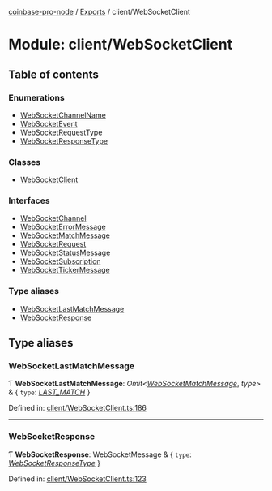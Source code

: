 [coinbase-pro-node](../README.md) / [Exports](../modules.md) / client/WebSocketClient

# Module: client/WebSocketClient

## Table of contents

### Enumerations

- [WebSocketChannelName](../enums/client/websocketclient.websocketchannelname.md)
- [WebSocketEvent](../enums/client/websocketclient.websocketevent.md)
- [WebSocketRequestType](../enums/client/websocketclient.websocketrequesttype.md)
- [WebSocketResponseType](../enums/client/websocketclient.websocketresponsetype.md)

### Classes

- [WebSocketClient](../classes/client/websocketclient.websocketclient.md)

### Interfaces

- [WebSocketChannel](../interfaces/client/websocketclient.websocketchannel.md)
- [WebSocketErrorMessage](../interfaces/client/websocketclient.websocketerrormessage.md)
- [WebSocketMatchMessage](../interfaces/client/websocketclient.websocketmatchmessage.md)
- [WebSocketRequest](../interfaces/client/websocketclient.websocketrequest.md)
- [WebSocketStatusMessage](../interfaces/client/websocketclient.websocketstatusmessage.md)
- [WebSocketSubscription](../interfaces/client/websocketclient.websocketsubscription.md)
- [WebSocketTickerMessage](../interfaces/client/websocketclient.websockettickermessage.md)

### Type aliases

- [WebSocketLastMatchMessage](client_websocketclient.md#websocketlastmatchmessage)
- [WebSocketResponse](client_websocketclient.md#websocketresponse)

## Type aliases

### WebSocketLastMatchMessage

Ƭ **WebSocketLastMatchMessage**: _Omit_<[_WebSocketMatchMessage_](../interfaces/client/websocketclient.websocketmatchmessage.md), _type_\> & { `type`: [_LAST_MATCH_](../enums/client/websocketclient.websocketresponsetype.md#last_match) }

Defined in: [client/WebSocketClient.ts:186](https://github.com/bennycode/coinbase-pro-node/blob/ac883aa/src/client/WebSocketClient.ts#L186)

---

### WebSocketResponse

Ƭ **WebSocketResponse**: WebSocketMessage & { `type`: [_WebSocketResponseType_](../enums/client/websocketclient.websocketresponsetype.md) }

Defined in: [client/WebSocketClient.ts:123](https://github.com/bennycode/coinbase-pro-node/blob/ac883aa/src/client/WebSocketClient.ts#L123)
